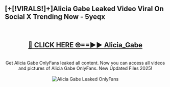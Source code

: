 <h2>[+[!VIRALS!]+]Alicia Gabe Leaked Video Viral On Social X Trending Now - 5yeqx</h2>
<br>
<div align="center">
<h2><a href="https://libra.edu.pl?Alicia_Gabe" rel="nofollow">🔴 CLICK HERE 🌐==►► Alicia_Gabe</a></h2>
<br>
Get Alicia Gabe OnlyFans leaked all content. Now you can access all videos and pictures of Alicia Gabe OnlyFans. New Updated Files 2025!
<br>
<br>
<a href="https://libra.edu.pl?Alicia_Gabe" rel="nofollow" data-target="animated-image.originalLink"><img src="https://i.ibb.co.com/WyWwxjT/player-gif2.gif" alt="Alicia Gabe Leaked OnlyFans" style="max-width: 100%; display: inline-block;" data-target="animated-image.originalImage"></a>
</div>
<br>